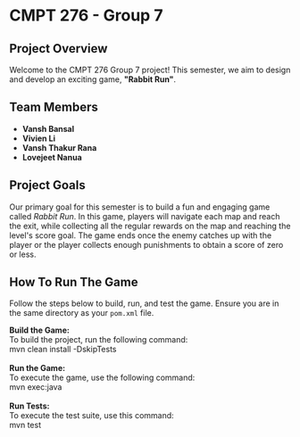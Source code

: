 # CMPT 276 - Group 7

## Project Overview
Welcome to the CMPT 276 Group 7 project! This semester, we aim to design and develop an exciting game, **"Rabbit Run"**.

## Team Members
- **Vansh Bansal**
- **Vivien Li**
- **Vansh Thakur Rana**
- **Lovejeet Nanua**

## Project Goals
Our primary goal for this semester is to build a fun and engaging game called *Rabbit Run*. In this game, players will navigate each map and reach the exit, while collecting all the regular rewards on the map and reaching the level's score goal. The game ends once the enemy catches up with the player or the player collects enough punishments to obtain a score of zero or less.

## How To Run The Game
Follow the steps below to build, run, and test the game. Ensure you are in the same directory as your `pom.xml` file.

**Build the Game:**\
To build the project, run the following command:\
mvn clean install -DskipTests\
<br />
**Run the Game:**\
To execute the game, use the following command:\
mvn exec:java\
<br />
**Run Tests:**\
To execute the test suite, use this command:\
mvn test
